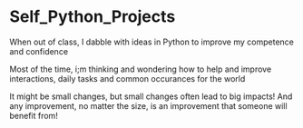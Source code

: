 # Self_Python_Projects
When out of class, I dabble with ideas in Python to improve my competence and confidence

Most of the time, i;m thinking and wondering how to help and improve interactions, daily tasks and common occurances for the world

It might be small changes, but small changes often lead to big impacts!
And any improvement, no matter the size, is an improvement that someone will benefit from!
